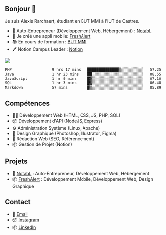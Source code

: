 ## Bonjour 👋

Je suis Alexis Rarchaert, étudiant en BUT MMI à l'IUT de Castres.

- 🌱 Auto-Entrepreneur (Développement Web, Hébergement) : [Notabl.](https://notabl.fr)
- 🌱 Je créé une appli mobile: [FreshAlert](https://freshalert.fr)
- 📚 En cours de formation : [BUT MMI](https://mmi.iut-tlse3.fr)
- 🖊️ Notion Campus Leader : [Notion](https://www.ntn.so/alexisr)

![](http://github-profile-summary-cards.vercel.app/api/cards/profile-details?username=alexis-rarchaert&theme=dark)
<!--START_SECTION:waka-->

```txt
PHP                  9 hrs 17 mins   ██████████████▒░░░░░░░░░░   57.25 %
Java                 1 hr 23 mins    ██░░░░░░░░░░░░░░░░░░░░░░░   08.55 %
JavaScript           1 hr 9 mins     █▓░░░░░░░░░░░░░░░░░░░░░░░   07.10 %
SQL                  1 hr 3 mins     █▓░░░░░░░░░░░░░░░░░░░░░░░   06.48 %
Markdown             57 mins         █▒░░░░░░░░░░░░░░░░░░░░░░░   05.89 %
```

<!--END_SECTION:waka-->

## Compétences
- 👨‍💻 Développement Web (HTML, CSS, JS, PHP, SQL)
- 📦 Développement d'API (NodeJS, Express)
- ⚙️ Administration Système (Linux, Apache)
- 🎨 Design Graphique (Photoshop, Illustrator, Figma)
- 📝 Rédaction Web (SEO, Référencement)
- 📦 Gestion de Projet (Notion)


## Projets
- 🚀 [Notabl.](https://notabl.fr) : Auto-Entrepreneur, Développement Web, Hébergement
- 📦 [FreshAlert](https://freshalert.fr) : Développement Mobile, Développement Web, Design Graphique

## Contact
- 📧 [Email](mailto:bonjour@alexis-rarchaert.fr)
- 📦 [Instagram](https://instagram.com/rrchrt-alexis)
- 📦 [LinkedIn](https://linkedin.com/in/alexis-rarchaert)
